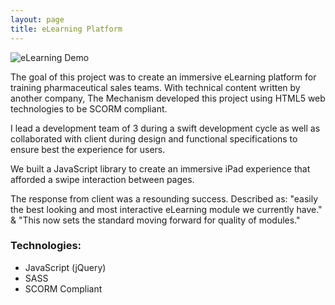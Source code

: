 ```yaml
---
layout: page
title: eLearning Platform
---
```


<div class="image-wrap">
	<img src="/images/elearning-demo.gif" title="eLearning Demo" alt="eLearning Demo">
</div>

The goal of this project was to create an immersive eLearning platform for training pharmaceutical sales teams. With technical content written by another company, The Mechanism developed this project using HTML5 web technologies to be SCORM compliant.

I lead a development team of 3 during a swift development cycle as well as collaborated with client during design and functional specifications to ensure best the experience for users.

We built a JavaScript library to create an immersive iPad experience that afforded a swipe interaction between pages.

The response from client was a resounding success. Described as: "easily the best looking and most interactive eLearning module we currently have." & "This now sets the standard moving forward for quality of modules."

### Technologies:

* JavaScript (jQuery)
* SASS
* SCORM Compliant